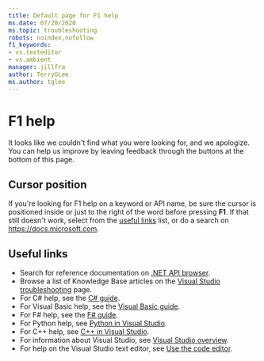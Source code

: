```yaml
---
title: Default page for F1 help
ms.date: 07/20/2020
ms.topic: troubleshooting
robots: noindex,nofollow
f1_keywords:
- vs.texteditor
- vs.ambient
manager: jillfra
author: TerryGLee
ms.author: tglee
---
```

# F1 help

It looks like we couldn't find what you were looking for, and we apologize. You can help us improve by leaving feedback through the buttons at the bottom of this page.

## Cursor position

If you're looking for F1 help on a keyword or API name, be sure the cursor is positioned inside or just to the right of the word before pressing **F1**. If that still doesn't work, select from the [useful links](#useful-links) list, or do a search on https://docs.microsoft.com.

## Useful links

- Search for reference documentation on [.NET API browser](/dotnet/api/).
- Browse a list of Knowledge Base articles on the [Visual Studio troubleshooting](/troubleshoot/visualstudio/welcome-visual-studio/) page.
- For C# help, see the [C# guide](/dotnet/csharp/index).
- For Visual Basic help, see the [Visual Basic guide](/dotnet/visual-basic/).
- For F# help, see the [F# guide](/dotnet/fsharp/).
- For Python help, see [Python in Visual Studio](../../python/overview-of-python-tools-for-visual-studio.md).
- For C++ help, see [C++ in Visual Studio](/cpp/visual-cpp-in-visual-studio).
- For information about Visual Studio, see [Visual Studio overview](../../get-started/visual-studio-ide.md).
- For help on the Visual Studio text editor, see [Use the code editor](../../ide/writing-code-in-the-code-and-text-editor.md).
